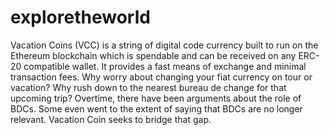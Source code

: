 # exploretheworld
Vacation Coins (VCC) is a string of digital code currency built to run on the Ethereum blockchain which is spendable and can be received on any ERC-20 compatible wallet. It provides a fast means of exchange and minimal transaction fees. Why worry about changing your fiat currency on tour or vacation? Why rush down to the nearest bureau de change for that upcoming trip? Overtime, there have been arguments about the role of BDCs. Some even went to the extent of saying that BDCs are no longer relevant. Vacation Coin seeks to bridge that gap.

